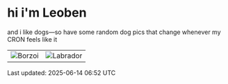 # hi i'm Leoben

and i like dogs—so have some random dog pics that change whenever my CRON feels like it

|  |  |
|--------|----------|
| ![Borzoi](https://random-dog-vercel.vercel.app/api/random-borzoi?v=1749883972) | ![Labrador](https://random-dog-vercel.vercel.app/api/random-labrador?v=1749883972) |

Last updated: 2025-06-14 06:52 UTC
